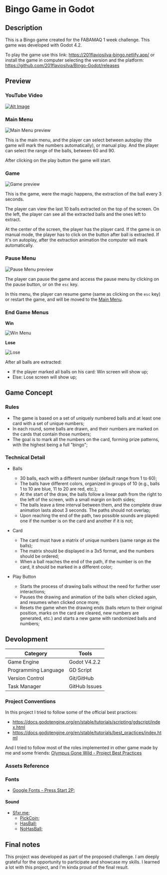 # Bingo Game in Godot

## Description

This is a Bingo game created for the FABAMAQ 1 week challenge. This game was developed with Godot 4.2.

To play the game use this link: https://201flaviosilva-bingo.netlify.app/ or install the game in computer selecting the version and the platform: https://github.com/201flaviosilva/Bingo-Godot/releases

## Preview

### YouTube Video

[![Alt Image](https://img.youtube.com/vi/PwRi2NXG9ZE/0.jpg)](https://www.youtube.com/watch?v=PwRi2NXG9ZE)

### Main Menu

![Main Menu preview](./docs/images/MainMenu.png)

This is the main menu, and the player can select between autoplay (the game will mark the numbers automatically), or manual play. And the player can select the range of the balls, between 60 and 90.

After clicking on the play button the game will start.

### Game

![Game preview](./docs/images/Game.png)

This is the game, were the magic happens, the extraction of the ball every 3 seconds.

The player can view the last 10 balls extracted on the top of the screen. On the left, the player can see all the extracted balls and the ones left to extract.

At the center of the screen, the player has the player card. If the game is on manual mode, the player has to click on the button after ball is extracted. If it's on autoplay, after the extraction animation the computer will mark automatically.

### Pause Menu

![Pause Menu preview](./docs/images/PauseMenu.png)

The player can pause the game and access the pause menu by clicking on the pause button, or on the `esc` key.

In this menu, the player can resume game (same as clicking on the `esc` key) or restart the game, and will be moved to the [Main Menu](#main-menu).

### End Game Menus

**Win**

![Win Menu](./docs/images/WinMenu.png)

**Lose**

![Lose](./docs/images/LoseMenu.png)

After all balls are extracted:
- If the player marked all balls on his card: Win screen will show up;
- Else: Lose screen will show up;

## Game Concept

### Rules

- The game is based on a set of uniquely numbered balls and at least one card with a set of unique numbers;
- In each round, some balls are drawn, and their numbers are marked on the cards that contain those numbers;
- The goal is to mark all the numbers on the card, forming prize patterns, with the highest being a full "bingo";

### Technical Detail

- Balls

  - 30 balls, each with a different number (default range from 1 to 60);
  - The balls have different colors, organized in groups of 10 (e.g., balls 1 to 10 are blue, 11 to 20 are red, etc.);
  - At the start of the draw, the balls follow a linear path from the right to the left of the screen, with a small margin on both sides;
  - The balls leave a time interval between them, and the complete draw animation lasts about 3 seconds. The paths should not overlap;
  - Upon reaching the end of the path, two possible sounds are played: one if the number is on the card and another if it is not;

- Card

  - The card must have a matrix of unique numbers (same range as the balls);
  - The matrix should be displayed in a 3x5 format, and the numbers should be ordered;
  - When a ball reaches the end of the path, if the number is on the card, it should be marked in a different color;

- Play Button
  - Starts the process of drawing balls without the need for further user interactions;
  - Pauses the drawing and animation of the balls when clicked again, and resumes when clicked once more;
  - Resets the game when the drawing ends (balls return to their original position, marks on the card are cleared, new numbers are generated, etc.) and starts a new game with randomized balls and numbers;

## Devolopment

| Category             | Tools         |
| -------------------- | ------------- |
| Game Engine          | Godot V4.2.2  |
| Programming Language | GD Script     |
| Version Control      | Git/GitHub    |
| Task Manager         | GitHub Issues |

### Project Conventions

In this project I tried to follow some of the official best practices:

- https://docs.godotengine.org/en/stable/tutorials/scripting/gdscript/index.html
- https://docs.godotengine.org/en/stable/tutorials/best_practices/index.html

And I tried to follow most of the roles implemented in other game made by me and some friends: [Olympus Gone Wild - Project Best Practices](https://github.com/FlamingoFiestaStudio/OlympusGoneWild/wiki/ProjectBestPractices)

### Assets Reference

### Fonts

- [Google Fonts - Press Start 2P](https://fonts.google.com/specimen/Press+Start+2P);

#### Sound

- [Sfxr.me](https://sfxr.me/);
  - [PickCoin](https://sfxr.me/#34T6PkntbT2sPpbmSdLFDELp8y1kb4VawKK94uMgoA5tpbEfxkuFCncQ37qaDFr13PE72UGGhAFbTZhHVCMSqQZGgV81iYbzxnR3Epg5APmbv6CRbMA8Y1ucs);
  - [HasBall](https://sfxr.me/#34T6PkkMojo6d3YifwWNNFATMy28KAwRx9Va9yT5Z5rNKVFvyGNHnKR9H8PuYnykfT3FX5ttpLoT7JqXS4N3FxjGnet41axKYYVU7HqYtdyyefBG4tdjNfcmV);
  - [NoHasBall](https://sfxr.me/#111116wGFWgc4XCLFSkQ7hGSXiiQM3FSF7f817ta9LYaXDJVErQsKjMLUBVkeaLaE2WxufKhAbU2dNXLkgAWUQgrPAzA8SZ6eB2bmjF8P9TbfFJY12isT4RM);

## Final notes

This project was developed as part of the proposed challenge. I am deeply grateful for the opportunity to participate and showcase my skills. I learned a lot with this project, and I'm kinda proud of the final result.
